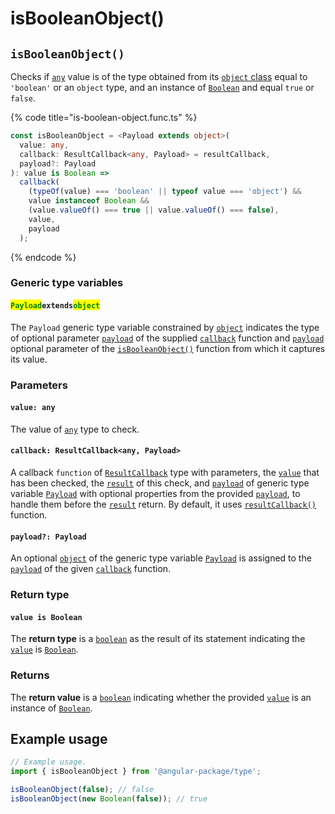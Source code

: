 # isBooleanObject()

## `isBooleanObject()`

Checks if [`any`](https://www.typescriptlang.org/docs/handbook/2/everyday-types.html#any) value is of the type obtained from its [`object` class](https://developer.mozilla.org/en-US/docs/Web/JavaScript/Reference/Global\_Objects/Object/toString#using\_tostring\_to\_detect\_object\_class) equal to `'boolean'` or an `object` type, and an instance of [`Boolean`](https://developer.mozilla.org/en-US/docs/Web/JavaScript/Reference/Global\_Objects/Boolean) and equal `true` or `false`.

{% code title="is-boolean-object.func.ts" %}
```typescript
const isBooleanObject = <Payload extends object>(
  value: any,
  callback: ResultCallback<any, Payload> = resultCallback,
  payload?: Payload
): value is Boolean =>
  callback(
    (typeOf(value) === 'boolean' || typeof value === 'object') &&
    value instanceof Boolean &&
    (value.valueOf() === true || value.valueOf() === false),
    value,
    payload
  );
```
{% endcode %}

### Generic type variables

#### <mark style="color:green;">**`Payload`**</mark>**`extends`**<mark style="color:green;">**`object`**</mark>

The `Payload` generic type variable constrained by [`object`](https://www.typescriptlang.org/docs/handbook/basic-types.html#object) indicates the type of optional parameter [`payload`](../types/resultcallback.md#payload-payload) of the supplied [`callback`](isbooleanobject.md#callback-resultcallback-less-than-any-payload-greater-than) function and [`payload`](isbooleanobject.md#payload-payload) optional parameter of the [`isBooleanObject()`](isbooleanobject.md#isbooleanobject) function from which it captures its value.

### Parameters

#### `value: any`

The value of [`any`](https://www.typescriptlang.org/docs/handbook/2/everyday-types.html#any) type to check.

#### `callback: ResultCallback<any, Payload>`

A callback `function` of [`ResultCallback`](../types/resultcallback.md) type with parameters, the [`value`](isbooleanobject.md#value-any) that has been checked, the [`result`](../types/resultcallback.md#result-boolean) of this check, and [`payload`](../types/resultcallback.md#payload-payload) of generic type variable [`Payload`](isbooleanobject.md#payloadextendsobject) with optional properties from the provided [`payload`](isbooleanobject.md#payload-payload), to handle them before the [`result`](../types/resultcallback.md#result-boolean) return. By default, it uses [`resultCallback()`](../helper/resultcallback.md) function.

#### `payload?: Payload`

An optional [`object`](https://developer.mozilla.org/en-US/docs/Web/JavaScript/Reference/Global\_Objects/Object) of the generic type variable [`Payload`](isbooleanobject.md#payloadextendsobject) is assigned to the [`payload`](../types/resultcallback.md#payload-payload) of the given [`callback`](isbooleanobject.md#callback-resultcallback-less-than-any-payload-greater-than) function.

### Return type

#### `value is Boolean`

The **return type** is a [`boolean`](https://www.typescriptlang.org/docs/handbook/basic-types.html#boolean) as the result of its statement indicating the [`value`](isbooleanobject.md#value-any) is [`Boolean`](https://developer.mozilla.org/en-US/docs/Web/JavaScript/Reference/Global\_Objects/Boolean).

### Returns

The **return value** is a [`boolean`](https://developer.mozilla.org/en-US/docs/Web/JavaScript/Reference/Global\_Objects/Boolean) indicating whether the provided [`value`](isbooleanobject.md#value-any) is an instance of [`Boolean`](https://developer.mozilla.org/en-US/docs/Web/JavaScript/Reference/Global\_Objects/Boolean).

## Example usage

```typescript
// Example usage.
import { isBooleanObject } from '@angular-package/type';

isBooleanObject(false); // false
isBooleanObject(new Boolean(false)); // true
```
